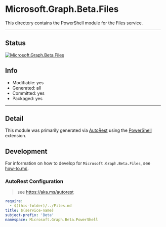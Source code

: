 <!-- region Generated -->
# Microsoft.Graph.Beta.Files
This directory contains the PowerShell module for the Files service.

---
## Status
[![Microsoft.Graph.Beta.Files](https://img.shields.io/powershellgallery/v/Microsoft.Graph.Beta.Files.svg?style=flat-square&label=Microsoft.Graph.Beta.Files "Microsoft.Graph.Beta.Files")](https://www.powershellgallery.com/packages/Microsoft.Graph.Beta.Files/)

## Info
- Modifiable: yes
- Generated: all
- Committed: yes
- Packaged: yes

---
## Detail
This module was primarily generated via [AutoRest](https://github.com/Azure/autorest) using the [PowerShell](https://github.com/Azure/autorest.powershell) extension.

## Development
For information on how to develop for `Microsoft.Graph.Beta.Files`, see [how-to.md](how-to.md).
<!-- endregion -->

### AutoRest Configuration

> see https://aka.ms/autorest

``` yaml
require:
  - $(this-folder)/../Files.md
title: $(service-name)
subject-prefix: 'Beta'
namespace: Microsoft.Graph.Beta.PowerShell
```
